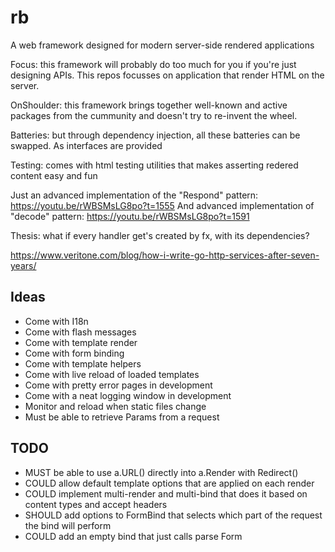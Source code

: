 # rb
A web framework designed for modern server-side rendered applications

Focus: this framework will probably do too much for you if you're just designing APIs. This 
repos focusses on application that render HTML on the server.

OnShoulder: this framework brings together well-known and active packages from the cummunity 
and doesn't try to re-invent the wheel.

Batteries: but through dependency injection, all these batteries can be swapped. As interfaces 
are provided

Testing: comes with html testing utilities that makes asserting redered content easy and fun

Just an advanced implementation of the "Respond" pattern: https://youtu.be/rWBSMsLG8po?t=1555
And advanced implementation of "decode" pattern: https://youtu.be/rWBSMsLG8po?t=1591

Thesis: what if every handler get's created by fx, with its dependencies?

https://www.veritone.com/blog/how-i-write-go-http-services-after-seven-years/

## Ideas
- Come with I18n
- Come with flash messages
- Come with template render
- Come with form binding
- Come with template helpers
- Come with live reload of loaded templates
- Come with pretty error pages in development
- Come with a neat logging window in development
- Monitor and reload when static files change
- Must be able to retrieve Params from a request

## TODO
- MUST be able to use a.URL() directly into a.Render with Redirect()
- COULD allow default template options that are applied on each render
- COULD implement multi-render and multi-bind that does it based on content types and accept headers
- SHOULD add options to FormBind that selects which part of the request the bind will perform
- COULD add an empty bind that just calls parse Form